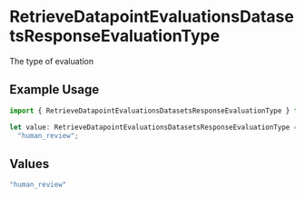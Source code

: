 # RetrieveDatapointEvaluationsDatasetsResponseEvaluationType

The type of evaluation

## Example Usage

```typescript
import { RetrieveDatapointEvaluationsDatasetsResponseEvaluationType } from "@orq-ai/node/models/operations";

let value: RetrieveDatapointEvaluationsDatasetsResponseEvaluationType =
  "human_review";
```

## Values

```typescript
"human_review"
```